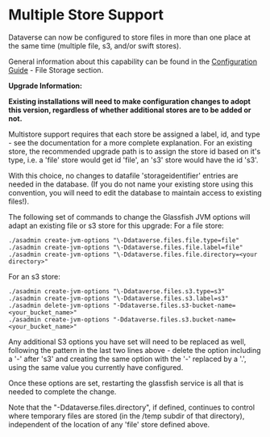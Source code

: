 # Multiple Store Support
Dataverse can now be configured to store files in more than one place at the same time (multiple file, s3, and/or swift stores). 

General information about this capability can be found in the <a href="http://guides.dataverse.org/en/latest/installation/config.html">Configuration Guide</a> - File Storage section.

**Upgrade Information:** 

**Existing installations will need to make configuration changes to adopt this version, regardless of whether additional stores are to be added or not.**

Multistore support requires that each store be assigned a label, id, and type - see the documentation for a more complete explanation. For an existing store, the recommended upgrade path is to assign the store id based on it's type, i.e. a 'file' store would get id 'file', an 's3' store would have the id 's3'. 

With this choice, no changes to datafile 'storageidentifier' entries are needed in the database. (If you do not name your existing store using this convention, you will need to edit the database to maintain access to existing files!).

The following set of commands to change the Glassfish JVM options will adapt an existing file or s3 store for this upgrade:
For a file store:

    ./asadmin create-jvm-options "\-Ddataverse.files.file.type=file"
    ./asadmin create-jvm-options "\-Ddataverse.files.file.label=file"
    ./asadmin create-jvm-options "\-Ddataverse.files.file.directory=<your directory>"
    
For an s3 store:

    ./asadmin create-jvm-options "\-Ddataverse.files.s3.type=s3"
    ./asadmin create-jvm-options "\-Ddataverse.files.s3.label=s3"
    ./asadmin delete-jvm-options "-Ddataverse.files.s3-bucket-name=<your_bucket_name>"
    ./asadmin create-jvm-options "-Ddataverse.files.s3.bucket-name=<your_bucket_name>"
    
Any additional S3 options you have set will need to be replaced as well, following the pattern in the last two lines above - delete the option including a '-' after 's3' and creating the same option with the '-' replaced by a '.', using the same value you currently have configured.  

Once these options are set, restarting the glassfish service is all that is needed to complete the change.  

Note that the "\-Ddataverse.files.directory", if defined, continues to control where temporary files are stored (in the /temp subdir of that directory), independent of the location of any 'file' store defined above.
